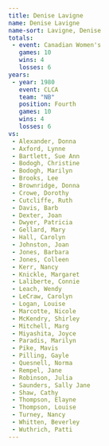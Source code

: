 ```yaml
---
title: Denise Lavigne
name: Denise Lavigne
name-sort: Lavigne, Denise
totals:
 - event: Canadian Women's
   games: 10
   wins: 4
   losses: 6
years:
 - year: 1980
   event: CLCA
   team: "NB"
   position: Fourth
   games: 10
   wins: 4
   losses: 6
vs:
 - Alexander, Donna
 - Axford, Lynne
 - Bartlett, Sue Ann
 - Bodogh, Christine
 - Bodogh, Marilyn
 - Brooks, Lee
 - Brownridge, Donna
 - Crowe, Dorothy
 - Cutcliffe, Ruth
 - Davis, Barb
 - Dexter, Joan
 - Dwyer, Patricia
 - Gellard, Mary
 - Hall, Carolyn
 - Johnston, Joan
 - Jones, Barbara
 - Jones, Colleen
 - Kerr, Nancy
 - Knickle, Margaret
 - Laliberte, Connie
 - Leach, Wendy
 - LeCraw, Carolyn
 - Logan, Louise
 - Marcotte, Nicole
 - McKendry, Shirley
 - Mitchell, Marg
 - Miyashita, Joyce
 - Paradis, Marilyn
 - Pike, Mavis
 - Pilling, Gayle
 - Quesnell, Norma
 - Rempel, Jane
 - Robinson, Julia
 - Saunders, Sally Jane
 - Shaw, Cathy
 - Thompson, Elayne
 - Thompson, Louise
 - Turney, Nancy
 - Whitten, Beverley
 - Wuthrich, Patti
---
```

